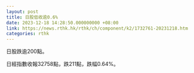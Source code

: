 ```yaml
---
layout: post
title: 日股低收逾0.6%
date: 2023-12-18 14:28:50.000000000 +08:00
link: https://news.rthk.hk/rthk/ch/component/k2/1732761-20231218.htm
categories: rthk
---
```


日股跌逾200點。

日經指數收報32758點，跌211點，跌幅0.64%。
